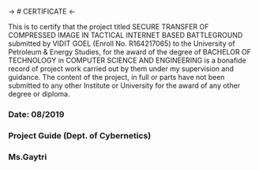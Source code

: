 
-> # CERTIFICATE <-

This is to certify that the project titled SECURE TRANSFER OF COMPRESSED IMAGE IN TACTICAL INTERNET BASED BATTLEGROUND submitted by VIDIT GOEL (Enroll No. R164217065) to the University of Petroleum & Energy Studies, for the award of the degree of BACHELOR OF TECHNOLOGY in COMPUTER SCIENCE AND ENGINEERING is a bonafide record of project work carried out by them under my supervision and guidance. The content of the project, in full or parts have not been submitted to any other Institute or University for the award of any other degree or diploma. 

### Date: 08/2019


### Project Guide   			                                                                                          (Dept. of Cybernetics)			
### Ms.Gaytri						

